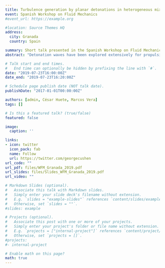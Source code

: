 ```yaml
---
title: Turbulence generation by planar detonations in heterogeneous mixtures
event: Spanish Workshop on Fluid Mechanics
#event_url: https://example.org

#location: Source Themes HQ
address:
  city: Granada
  country: Spain

summary: Short talk presented in the Spanish Workshop on Fluid Mechanics.
abstract: "Detonation waves have been explored extensively for propulsion applications (e.g., pulsed detonation engines) because of their theoretical advantage over deflagrative combustion. One of the major problems is the lack of understanding of the heat transfer characteristics and the noise generation mechanism of the system. In this work we will analyse the effect of local perturbations in the fuel mass fraction mimicking the effect of mixture heterogeneities on detonation dynamics."

# Talk start and end times.
#   End time can optionally be hidden by prefixing the line with `#`.
date: "2019-07-23T16:00:00Z"
date_end: "2019-07-23T16:20:00Z"

# Schedule page publish date (NOT talk date).
publishDate: "2017-01-01T00:00:00Z"

authors: [admin, César Huete, Marcos Vera]
tags: []

# Is this a featured talk? (true/false)
featured: false

image:
  caption: ''

links:
- icon: twitter
  icon_pack: fab
  name: Follow
  url: https://twitter.com/georgecushen
url_code: ""
url_pdf: files/WFM_Granada_2019.pdf
url_slides: files/Slides_WFM_Granada_2019.pdf
url_video: ""

# Markdown Slides (optional).
#   Associate this talk with Markdown slides.
#   Simply enter your slide deck's filename without extension.
#   E.g. `slides = "example-slides"` references `content/slides/example-slides.md`.
#   Otherwise, set `slides = ""`.
#slides: example

# Projects (optional).
#   Associate this post with one or more of your projects.
#   Simply enter your project's folder or file name without extension.
#   E.g. `projects = ["internal-project"]` references `content/project/deep-learning/index.md`.
#   Otherwise, set `projects = []`.
#projects:
#- internal-project

# Enable math on this page?
math: true
---
```


